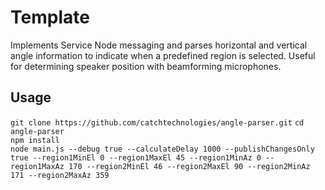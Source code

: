 # Template

Implements Service Node messaging and parses horizontal and vertical angle information to indicate when a predefined region is selected. Useful for determining speaker position with beamforming microphones.

## Usage

`git clone https://github.com/catchtechnologies/angle-parser.git`
`cd angle-parser`  
`npm install`  
`node main.js --debug true --calculateDelay 1000 --publishChangesOnly true --region1MinEl 0 --region1MaxEl 45 --region1MinAz 0 --region1MaxAz 170 --region2MinEl 46 --region2MaxEl 90 --region2MinAz 171 --region2MaxAz 359`
